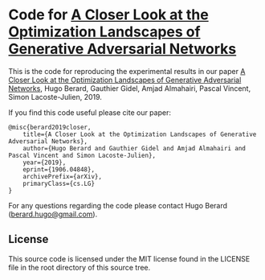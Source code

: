 # Code for [A Closer Look at the Optimization Landscapes of Generative Adversarial Networks](https://arxiv.org/abs/1906.04848)

This is the code for reproducing the experimental results in our paper [A Closer Look at the Optimization Landscapes of Generative Adversarial Networks](https://arxiv.org/abs/1906.04848), Hugo Berard, Gauthier Gidel,  Amjad Almahairi, Pascal Vincent, Simon Lacoste-Julien, 2019.

If you find this code useful please cite our paper:
```
@misc{berard2019closer,
    title={A Closer Look at the Optimization Landscapes of Generative Adversarial Networks},
    author={Hugo Berard and Gauthier Gidel and Amjad Almahairi and Pascal Vincent and Simon Lacoste-Julien},
    year={2019},
    eprint={1906.04848},
    archivePrefix={arXiv},
    primaryClass={cs.LG}
}
```

For any questions regarding the code please contact Hugo Berard (berard.hugo@gmail.com).

## License

This source code is licensed under the MIT license found in the
LICENSE file in the root directory of this source tree.

